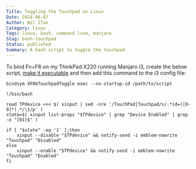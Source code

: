 ```yaml
---
Title: Toggling the Touchpad on Linux
Date: 2024-06-07
Author: Wil Ifan
Category: linux
Tags: linux, bash, command line, manjaro
Slug: bash-touchpad
Status: published
Summary: A bash script to toggle the touchpad.
---
```


To bind Fn+F8 on my ThinkPad X220 running Manjaro i3, create the below script, [make it executable][chmod] and then add this command to the i3 config file:

```text
bindsym XF86TouchpadToggle exec --no-startup-id /path/to/script
```

[chmod]: {filename}/pages/grimoire.md#chmod "My section on file permissions"

```shell
!/bin/bash

read TPdevice <<< $( xinput | sed -nre '/TouchPad|Touchpad/s/.*id=([0-9]*).*/\1/p' )
state=$( xinput list-props "$TPdevice" | grep "Device Enabled" | grep -o "[01]$" )

if [ "$state" -eq '1' ];then
    xinput --disable "$TPdevice" && notify-send -i emblem-nowrite "Touchpad" "Disabled"
else
    xinput --enable "$TPdevice" && notify-send -i emblem-nowrite "Touchpad" "Enabled"
fi
```
